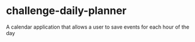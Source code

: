 # challenge-daily-planner
A calendar application that allows a user to save events for each hour of the day
